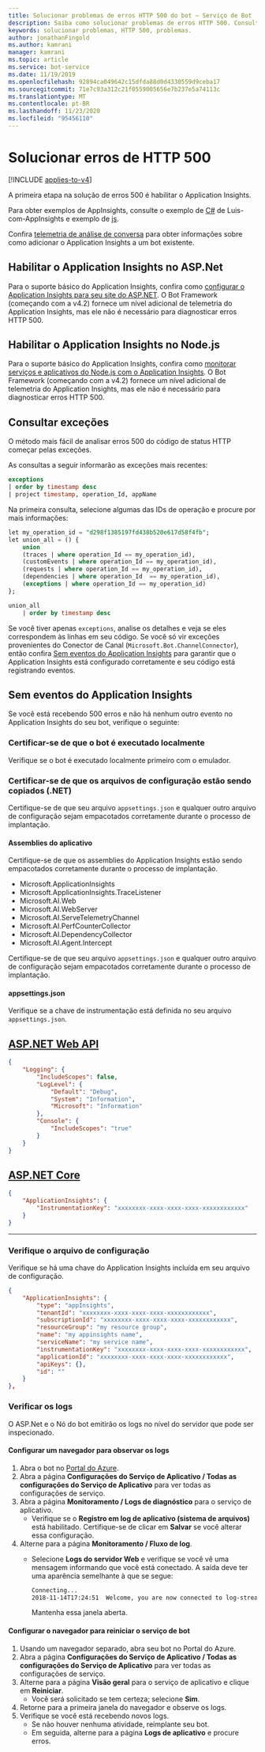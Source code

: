 ```yaml
---
title: Solucionar problemas de erros HTTP 500 do bot – Serviço de Bot
description: Saiba como solucionar problemas de erros HTTP 500. Consulte Como habilitar Application Insights, recuperar informações sobre exceções e verificar logs e arquivos de configuração.
keywords: solucionar problemas, HTTP 500, problemas.
author: jonathanFingold
ms.author: kamrani
manager: kamrani
ms.topic: article
ms.service: bot-service
ms.date: 11/19/2019
ms.openlocfilehash: 92894ca049642c15dfda88d0d4330559d9ceba17
ms.sourcegitcommit: 71e7c93a312c21f0559005656e7b237e5a74113c
ms.translationtype: MT
ms.contentlocale: pt-BR
ms.lasthandoff: 11/23/2020
ms.locfileid: "95456110"
---
```

# <a name="troubleshoot-http-500-errors"></a>Solucionar erros de HTTP 500

[!INCLUDE [applies-to-v4](includes/applies-to-v4-current.md)]

<!-- Attention writers!!
     1 - When you create a new FAQ, please add the related link to the proper section in bot-service-troubleshoot-index.md.-->

A primeira etapa na solução de erros 500 é habilitar o Application Insights.

Para obter exemplos de AppInsights, consulte o exemplo de [C#](https://aka.ms/cs-luis-with-appinsights-sample) de Luis-com-AppInsights e exemplo de [js](https://aka.ms/js-luis-with-appinsights-sample).

 <!-- qna-with-appinsights ([C# sample](https://aka.ms/qna-with-appinsights) / [JS sample](https://aka.ms/js-qna-with-appinsights-sample)) samples demonstrate bots that support Azure Application Insights.-->

Confira [telemetria de análise de conversa](https://aka.ms/botframeworkanalytics) para obter informações sobre como adicionar o Application Insights a um bot existente.

## <a name="enable-application-insights-on-aspnet"></a>Habilitar o Application Insights no ASP.Net

Para o suporte básico do Application Insights, confira como [configurar o Application Insights para seu site do ASP.NET](https://docs.microsoft.com/azure/application-insights/app-insights-asp-net). O Bot Framework (começando com a v4.2) fornece um nível adicional de telemetria do Application Insights, mas ele não é necessário para diagnosticar erros HTTP 500.

## <a name="enable-application-insights-on-nodejs"></a>Habilitar o Application Insights no Node.js

Para o suporte básico do Application Insights, confira como [monitorar serviços e aplicativos do Node.js com o Application Insights](https://docs.microsoft.com/azure/azure-monitor/learn/nodejs-quick-start). O Bot Framework (começando com a v4.2) fornece um nível adicional de telemetria do Application Insights, mas ele não é necessário para diagnosticar erros HTTP 500.

## <a name="query-for-exceptions"></a>Consultar exceções

O método mais fácil de analisar erros 500 do código de status HTTP começar pelas exceções.

As consultas a seguir informarão as exceções mais recentes:

```sql
exceptions
| order by timestamp desc
| project timestamp, operation_Id, appName
```

Na primeira consulta, selecione algumas das IDs de operação e procure por mais informações:

```sql
let my_operation_id = "d298f1385197fd438b520e617d58f4fb";
let union_all = () {
    union
    (traces | where operation_Id == my_operation_id),
    (customEvents | where operation_Id == my_operation_id),
    (requests | where operation_Id == my_operation_id),
    (dependencies | where operation_Id  == my_operation_id),
    (exceptions | where operation_Id == my_operation_id)
};

union_all
    | order by timestamp desc
```

Se você tiver apenas `exceptions`, analise os detalhes e veja se eles correspondem às linhas em seu código. Se você só vir exceções provenientes do Conector de Canal (`Microsoft.Bot.ChannelConnector`), então confira [Sem eventos do Application Insights](#no-application-insights-events) para garantir que o Application Insights está configurado corretamente e seu código está registrando eventos.

## <a name="no-application-insights-events"></a>Sem eventos do Application Insights

Se você está recebendo 500 erros e não há nenhum outro evento no Application Insights do seu bot, verifique o seguinte:

### <a name="ensure-bot-runs-locally"></a>Certificar-se de que o bot é executado localmente

Verifique se o bot é executado localmente primeiro com o emulador.

### <a name="ensure-configuration-files-are-being-copied-net-only"></a>Certificar-se de que os arquivos de configuração estão sendo copiados (.NET)

Certifique-se de que seu arquivo `appsettings.json` e qualquer outro arquivo de configuração sejam empacotados corretamente durante o processo de implantação.

#### <a name="application-assemblies"></a>Assemblies do aplicativo

Certifique-se de que os assemblies do Application Insights estão sendo empacotados corretamente durante o processo de implantação.

- Microsoft.ApplicationInsights
- Microsoft.ApplicationInsights.TraceListener
- Microsoft.AI.Web
- Microsoft.AI.WebServer
- Microsoft.AI.ServeTelemetryChannel
- Microsoft.AI.PerfCounterCollector
- Microsoft.AI.DependencyCollector
- Microsoft.AI.Agent.Intercept

Certifique-se de que seu arquivo `appsettings.json` e qualquer outro arquivo de configuração sejam empacotados corretamente durante o processo de implantação.

#### <a name="appsettingsjson"></a>appsettings.json

Verifique se a chave de instrumentação está definida no seu arquivo `appsettings.json`.

## <a name="aspnet-web-api"></a>[ASP.NET Web API](#tab/dotnetwebapi)

```json
{
    "Logging": {
        "IncludeScopes": false,
        "LogLevel": {
            "Default": "Debug",
            "System": "Information",
            "Microsoft": "Information"
        },
        "Console": {
            "IncludeScopes": "true"
        }
    }
}
```

## <a name="aspnet-core"></a>[ASP.NET Core](#tab/dotnetcore)

```json
{
    "ApplicationInsights": {
        "InstrumentationKey": "xxxxxxxx-xxxx-xxxx-xxxx-xxxxxxxxxxxx"
    }
}
```

---

### <a name="verify-config-file"></a>Verifique o arquivo de configuração

Verifique se há uma chave do Application Insights incluída em seu arquivo de configuração.

```json
{
    "ApplicationInsights": {
        "type": "appInsights",
        "tenantId": "xxxxxxxx-xxxx-xxxx-xxxx-xxxxxxxxxxxx",
        "subscriptionId": "xxxxxxxx-xxxx-xxxx-xxxx-xxxxxxxxxxxx",
        "resourceGroup": "my resource group",
        "name": "my appinsights name",
        "serviceName": "my service name",
        "instrumentationKey": "xxxxxxxx-xxxx-xxxx-xxxx-xxxxxxxxxxxx",
        "applicationId": "xxxxxxxx-xxxx-xxxx-xxxx-xxxxxxxxxxxx",
        "apiKeys": {},
        "id": ""
    }
},
```

### <a name="check-logs"></a>Verificar os logs

O ASP.Net e o Nó do bot emitirão os logs no nível do servidor que pode ser inspecionado.

#### <a name="set-up-a-browser-to-watch-your-logs"></a>Configurar um navegador para observar os logs

1. Abra o bot no [Portal do Azure](https://portal.azure.com/).
1. Abra a página **Configurações do Serviço de Aplicativo / Todas as configurações do Serviço de Aplicativo** para ver todas as configurações de serviço.
1. Abra a página **Monitoramento / Logs de diagnóstico** para o serviço de aplicativo.
   - Verifique se o **Registro em log de aplicativo (sistema de arquivos)** está habilitado. Certifique-se de clicar em **Salvar** se você alterar essa configuração.
1. Alterne para a página **Monitoramento / Fluxo de log**.
   - Selecione **Logs do servidor Web** e verifique se você vê uma mensagem informando que você está conectado. A saída deve ter uma aparência semelhante à que se segue:

     ```bash
     Connecting...
     2018-11-14T17:24:51  Welcome, you are now connected to log-streaming service.
     ```

     Mantenha essa janela aberta.

#### <a name="set-up-browser-to-restart-your-bot-service"></a>Configurar o navegador para reiniciar o serviço de bot

1. Usando um navegador separado, abra seu bot no Portal do Azure.
1. Abra a página **Configurações do Serviço de Aplicativo / Todas as configurações do Serviço de Aplicativo** para ver todas as configurações de serviço.
1. Alterne para a página **Visão geral** para o serviço de aplicativo e clique em **Reiniciar**.
   - Você será solicitado se tem certeza; selecione **Sim**.
1. Retorne para a primeira janela do navegador e observe os logs.
1. Verifique se você está recebendo novos logs.
   - Se não houver nenhuma atividade, reimplante seu bot.
   - Em seguida, alterne para a página **Logs de aplicativo** e procure erros.
